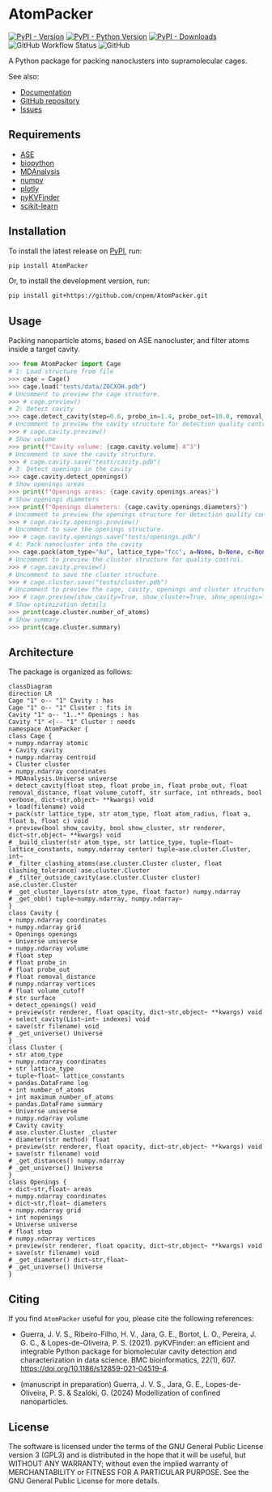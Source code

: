 # AtomPacker

[![PyPI - Version](https://img.shields.io/pypi/v/AtomPacker)](https://pypi.org/project/AtomPacker/)
[![PyPI - Python Version](https://img.shields.io/pypi/pyversions/AtomPacker)](https://pypi.org/project/AtomPacker/)
[![PyPI - Downloads](https://img.shields.io/pypi/dm/AtomPacker)](https://pypi.org/project/AtomPacker/)
![GitHub Workflow Status](https://img.shields.io/github/actions/workflow/status/cnpem/AtomPacker/testing.yml?label=testing)
![GitHub](https://img.shields.io/github/license/cnpem/AtomPacker)

A Python package for packing nanoclusters into supramolecular cages.

See also:

- [Documentation](https://cnpem.github.io/AtomPacker/)
- [GitHub repository](https://github.com/cnpem/AtomPacker/)
- [Issues](https://github.com/cnpem/AtomPacker/issues)

## Requirements

- [ASE](https://pypi.org/project/ase)
- [biopython](https://pypi.org/project/biopython)
- [MDAnalysis](https://pypi.org/project/MDAnalysis)
- [numpy](https://pypi.org/project/numpy)
- [plotly](https://pypi.org/project/plotly)
- [pyKVFinder](https://pypi.org/project/pyKVFinder)
- [scikit-learn](https://pypi.org/project/scikit-learn)

## Installation

To install the latest release on [PyPI](https://pypi.org/project/AtomPacker/), run:

```bash
pip install AtomPacker
```

Or, to install the development version, run:

```bash
pip install git+https://github.com/cnpem/AtomPacker.git
```

## Usage

Packing nanoparticle atoms, based on ASE nanocluster, and filter atoms inside a target cavity.

```python
>>> from AtomPacker import Cage
# 1: Load structure from file
>>> cage = Cage()
>>> cage.load("tests/data/ZOCXOH.pdb")
# Uncomment to preview the cage structure.
>>> # cage.preview()
# 2: Detect cavity
>>> cage.detect_cavity(step=0.6, probe_in=1.4, probe_out=10.0, removal_distance=1.0, volume_cutoff=5.0)
# Uncomment to preview the cavity structure for detection quality control.
>>> # cage.cavity.preview()
# Show volume
>>> print(f"Cavity volume: {cage.cavity.volume} A^3")
# Uncomment to save the cavity structure.
>>> # cage.cavity.save("tests/cavity.pdb")
# 3: Detect openings in the cavity
>>> cage.cavity.detect_openings()
# Show openings areas
>>> print(f"Openings areas: {cage.cavity.openings.areas}")
# Show openings diameters
>>> print(f"Openings diameters: {cage.cavity.openings.diameters}")
# Uncomment to preview the openings structure for detection quality control.
>>> # cage.cavity.openings.preview()
# Uncomment to save the openings structure.
>>> # cage.cavity.openings.save("tests/openings.pdb")
# 4: Pack nanocluster into the cavity
>>> cage.pack(atom_type="Au", lattice_type="fcc", a=None, b=None, c=None)
# Uncomment to preview the cluster structure for quality control.
>>> # cage.cavity.preview()
# Uncomment to save the cluster structure.
>>> # cage.cluster.save("tests/cluster.pdb")
# Uncomment to preview the cage, cavity, openings and cluster structures.
>>> # cage.preview(show_cavity=True, show_cluster=True, show_openings=True)
# Show optimization details
>>> print(cage.cluster.number_of_atoms)
# Show summary
>>> print(cage.cluster.summary)
```

## Architecture

The package is organized as follows:

```mermaid
classDiagram
direction LR
Cage "1" o-- "1" Cavity : has
Cage "1" o-- "1" Cluster : fits in
Cavity "1" o-- "1..*" Openings : has
Cavity "1" <|-- "1" Cluster : needs
namespace AtomPacker {
class Cage {
+ numpy.ndarray atomic
+ Cavity cavity
+ numpy.ndarray centroid
+ Cluster cluster
+ numpy.ndarray coordinates
+ MDAnalysis.Universe universe
+ detect_cavity(float step, float probe_in, float probe_out, float removal_distance, float volume_cutoff, str surface, int nthreads, bool verbose, dict~str,object~ **kwargs) void
+ load(filename) void
+ pack(str lattice_type, str atom_type, float atom_radius, float a, float b, float c) void
+ preview(bool show_cavity, bool show_cluster, str renderer, dict~str,object~ **kwargs) void
# _build_cluster(str atom_type, str lattice_type, tuple~float~ lattice_constants, numpy.ndarray center) tuple~ase.cluster.Cluster, int~
# _filter_clashing_atoms(ase.cluster.Cluster cluster, float clashing_tolerance) ase.cluster.Cluster
# _filter_outside_cavity(ase.cluster.Cluster cluster) ase.cluster.Cluster
# _get_cluster_layers(str atom_type, float factor) numpy.ndarray
# _get_obb() tuple~numpy.ndarray, numpy.ndarray~
}
class Cavity {
+ numpy.ndarray coordinates
+ numpy.ndarray grid
+ Openings openings
+ Universe universe
+ numpy.ndarray volume
# float step
# float probe_in
# float probe_out
# float removal_distance
# numpy.ndarray vertices
# float volume_cutoff
# str surface
+ detect_openings() void
+ preview(str renderer, float opacity, dict~str,object~ **kwargs) void
+ select_cavity(List~int~ indexes) void
+ save(str filename) void
# _get_universe() Universe
}
class Cluster {
+ str atom_type
+ numpy.ndarray coordinates
+ str lattice_type
+ tuple~float~ lattice_constants
+ pandas.DataFrame log
+ int number_of_atoms
+ int maximum_number_of_atoms
+ pandas.DataFrame summary
+ Universe universe
+ numpy.ndarray volume
# Cavity cavity
# ase.cluster.Cluster _cluster
+ diameter(str method) float
+ preview(str renderer, float opacity, dict~str,object~ **kwargs) void
+ save(str filename) void
# _get_distances() numpy.ndarray
# _get_universe() Universe  
}
class Openings {
+ dict~str,float~ areas
+ numpy.ndarray coordinates
+ dict~str,float~ diameters
+ numpy.ndarray grid
+ int nopenings
+ Universe universe
# float step
# numpy.ndarray vertices
+ preview(str renderer, float opacity, dict~str,object~ **kwargs) void
+ save(str filename) void
# _get_diameter() dict~str,float~
# _get_universe() Universe
}
```

## Citing

If you find `AtomPacker` useful for you, please cite the following references:

- Guerra, J. V. S., Ribeiro-Filho, H. V., Jara, G. E., Bortot, L. O., Pereira, J. G. C., & Lopes-de-Oliveira, P. S. (2021). pyKVFinder: an efficient and integrable Python package for biomolecular cavity detection and characterization in data science. BMC bioinformatics, 22(1), 607. https://doi.org/10.1186/s12859-021-04519-4.

- (manuscript in preparation) Guerra, J. V. S., Jara, G. E., Lopes-de-Oliveira, P. S. & Szalóki, G. (2024) Modellization of confined nanoparticles.

## License

The software is licensed under the terms of the GNU General Public License version 3 (GPL3) and is distributed in the hope that it will be useful, but WITHOUT ANY WARRANTY; without even the implied warranty of MERCHANTABILITY or FITNESS FOR A PARTICULAR PURPOSE. See the GNU General Public License for more details.
